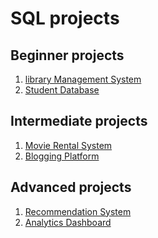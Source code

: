# SQL projects

## Beginner projects

1. [library Management System]()
2. [Student Database]()

## Intermediate projects

1. [Movie Rental System]()
2. [Blogging Platform]()

## Advanced projects
1. [Recommendation System]()
2. [Analytics Dashboard]()
